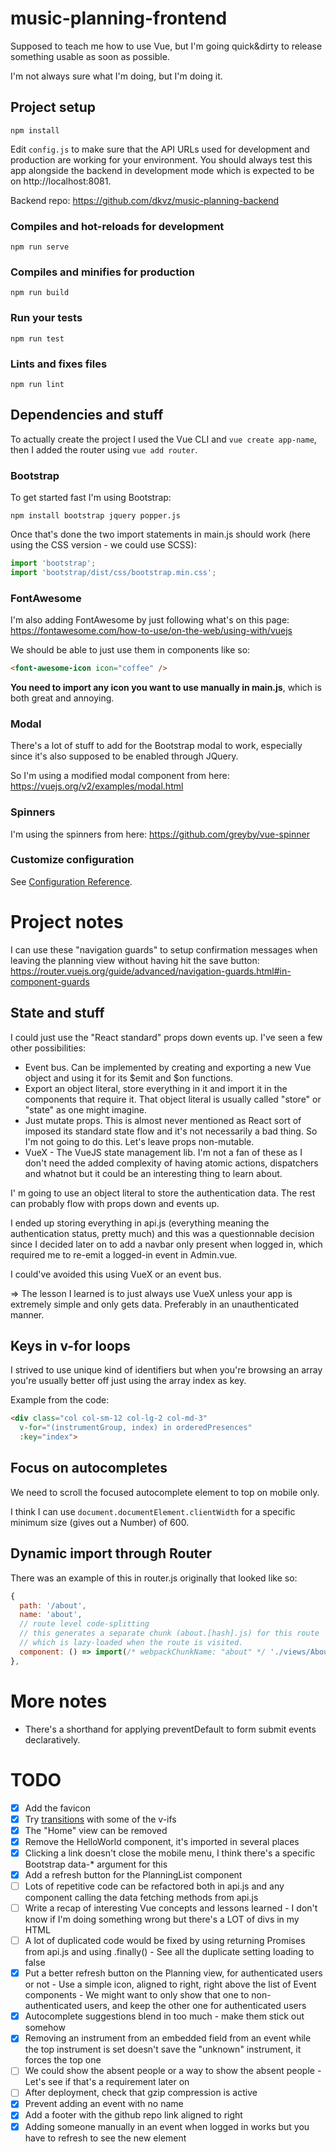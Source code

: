 # music-planning-frontend
Supposed to teach me how to use Vue, but I'm going quick&dirty to release something usable as soon as possible.

I'm not always sure what I'm doing, but I'm doing it.

## Project setup
```
npm install
```

Edit `config.js` to make sure that the API URLs used for development and production are working for your environment. You should always test this app alongside the backend in development mode which is expected to be on http://localhost:8081.

Backend repo: https://github.com/dkvz/music-planning-backend

### Compiles and hot-reloads for development
```
npm run serve
```

### Compiles and minifies for production
```
npm run build
```

### Run your tests
```
npm run test
```

### Lints and fixes files
```
npm run lint
```

## Dependencies and stuff
To actually create the project I used the Vue CLI and `vue create app-name`, then I added the router using `vue add router`.

### Bootstrap
To get started fast I'm using Bootstrap:
```
npm install bootstrap jquery popper.js
```

Once that's done the two import statements in main.js should work (here using the CSS version - we could use SCSS):
```js
import 'bootstrap';
import 'bootstrap/dist/css/bootstrap.min.css';
```

### FontAwesome
I'm also adding FontAwesome by just following what's on this page: https://fontawesome.com/how-to-use/on-the-web/using-with/vuejs

We should be able to just use them in components like so:
```html
<font-awesome-icon icon="coffee" />
```

**You need to import any icon you want to use manually in main.js**, which is both great and annoying.

### Modal
There's a lot of stuff to add for the Bootstrap modal to work, especially since it's also supposed to be enabled through JQuery.

So I'm using a modified modal component from here: https://vuejs.org/v2/examples/modal.html

### Spinners
I'm using the spinners from here: https://github.com/greyby/vue-spinner

### Customize configuration
See [Configuration Reference](https://cli.vuejs.org/config/).

# Project notes
I can use these "navigation guards" to setup confirmation messages when leaving the planning view without having hit the save button: https://router.vuejs.org/guide/advanced/navigation-guards.html#in-component-guards

## State and stuff
I could just use the "React standard" props down events up. I've seen a few other possibilities:
* Event bus. Can be implemented by creating and exporting a new Vue object and using it for its $emit and $on functions.
* Export an object literal, store everything in it and import it in the components that require it. That object literal is usually called "store" or "state" as one might imagine.
* Just mutate props. This is almost never mentioned as React sort of imposed its standard state flow and it's not necessarily a bad thing. So I'm not going to do this. Let's leave props non-mutable.
* VueX - The VueJS state management lib. I'm not a fan of these as I don't need the added complexity of having atomic actions, dispatchers and whatnot but it could be an interesting thing to learn about.

I' m going to use an object literal to store the authentication data. The rest can probably flow with props down and events up.

I ended up storing everything in api.js (everything meaning the authentication status, pretty much) and this was a questionnable decision since I decided later on to add a navbar only present when logged in, which required me to re-emit a logged-in event in Admin.vue.

I could've avoided this using VueX or an event bus.

=> The lesson I learned is to just always use VueX unless your app is extremely simple and only gets data. Preferably in an unauthenticated manner.

## Keys in v-for loops
I strived to use unique kind of identifiers but when you're browsing an array you're usually better off just using the array index as key.

Example from the code:
```html
<div class="col col-sm-12 col-lg-2 col-md-3"
  v-for="(instrumentGroup, index) in orderedPresences" 
  :key="index">
```

## Focus on autocompletes
We need to scroll the focused autocomplete element to top on mobile only.

I think I can use `document.documentElement.clientWidth` for a specific minimum size (gives out a Number) of 600.

## Dynamic import through Router
There was an example of this in router.js originally that looked like so:
```js
{
  path: '/about',
  name: 'about',
  // route level code-splitting
  // this generates a separate chunk (about.[hash].js) for this route
  // which is lazy-loaded when the route is visited.
  component: () => import(/* webpackChunkName: "about" */ './views/About.vue')
},
```

# More notes
* There's a shorthand for applying preventDefault to form submit events declaratively.

# TODO
- [x] Add the favicon
- [x] Try [transitions](https://vuejs.org/v2/guide/transitions.html) with some of the v-ifs
- [x] The "Home" view can be removed
- [x] Remove the HelloWorld component, it's imported in several places
- [x] Clicking a link doesn't close the mobile menu, I think there's a specific Bootstrap data-* argument for this
- [x] Add a refresh button for the PlanningList component
- [ ] Lots of repetitive code can be refactored both in api.js and any component calling the data fetching methods from api.js
- [ ] Write a recap of interesting Vue concepts and lessons learned -  I don't know if I'm doing something wrong but there's a LOT of divs in my HTML
- [ ] A lot of duplicated code would be fixed by using returning Promises from api.js and using .finally() - See all the duplicate setting loading to false
- [x] Put a better refresh button on the Planning view, for authenticated users or not - Use a simple icon, aligned to right, right above the list of Event components - We might want to only show that one to non-authenticated users, and keep the other one for authenticated users
- [x] Autocomplete suggestions blend in too much - make them stick out somehow
- [x] Removing an instrument from an embedded field from an event while the top instrument is set doesn't save the "unknown" instrument, it forces the top one
- [ ] We could show the absent people or a way to show the absent people - Let's see if that's a requirement later on
- [ ] After deployment, check that gzip compression is active
- [x] Prevent adding an event with no name
- [x] Add a footer with the github repo link aligned to right
- [x] Adding someone manually in an event when logged in works but you have to refresh to see the new element